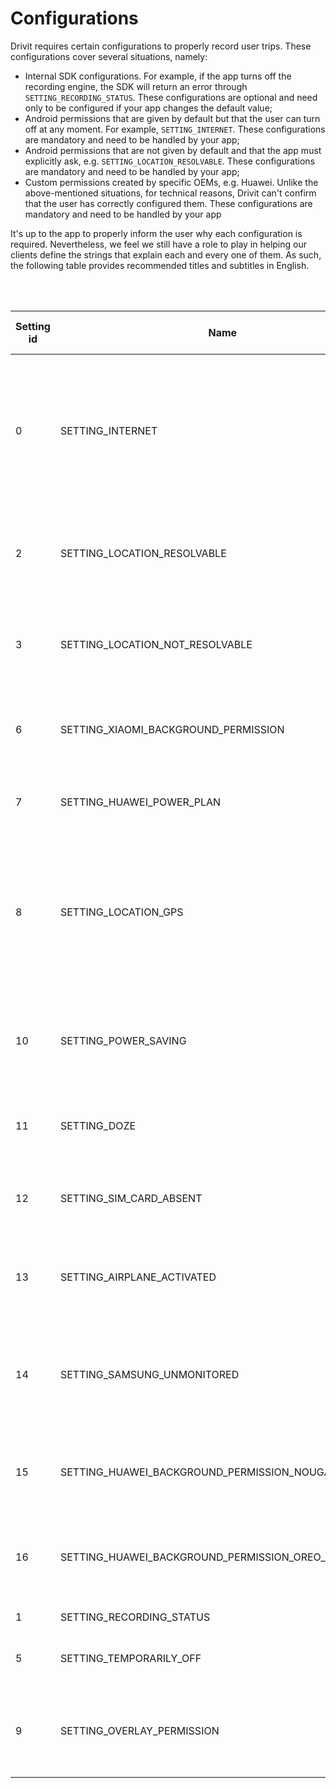 # Configurations

Drivit requires certain configurations to properly record user trips. These configurations cover several situations, namely:
* Internal SDK configurations. For example, if the app turns off the recording engine, the SDK will return an error through `SETTING_RECORDING_STATUS`. These configurations are optional and need only to be configured if your app changes the default value;
* Android permissions that are given by default but that the user can turn off at any moment. For example, `SETTING_INTERNET`. These configurations are mandatory and need to be handled by your app;
* Android permissions that are not given by default and that the app must explicitly ask, e.g. `SETTING_LOCATION_RESOLVABLE`. These configurations are mandatory and need to be handled by your app;
* Custom permissions created by specific OEMs, e.g. Huawei. Unlike the above-mentioned situations, for technical reasons, Drivit can't confirm that the user has correctly configured them. 
These configurations are mandatory and need to be handled by your app


It's up to the app to properly inform the user why each configuration is required. Nevertheless, we feel we still have a role to play in helping our clients define the strings
that explain each and every one of them. As such, the following table provides recommended titles and subtitles in English.


<br/><br/>

| Setting id| Name                                                      |Type     | Recommended title for user  | Recommended subtitle for user
| --------- |-----------------------------------------------------------|---------| ----------------------------|----|
| 0         | SETTING_INTERNET                                          |Mandatory|Internet                     |Without internet, the accuracy of your location is weaker and we may have to use GPS more often. In some devices, it may prevent us from recording your trips|
| 2         | SETTING_LOCATION_RESOLVABLE                               |Mandatory|Location                     |Without location, it\'s harder to detect your trips and you won\'t see your routes|
| 3         | SETTING_LOCATION_NOT_RESOLVABLE                           |Mandatory|Location                     |Without location, it\'s harder to detect your trips and you won\'t see your routes|
| 6         | SETTING_XIAOMI_BACKGROUND_PERMISSION                      |Mandatory|Background                   |Confirm that we can run in the background when you lock your phone|
| 7         | SETTING_HUAWEI_POWER_PLAN                                 |Mandatory|Battery plan                 |Confirm you have enabled the performance power plan|
| 8         | SETTING_LOCATION_GPS                                      |Mandatory|Location                     |We avoid using your gps as much as possible. But in some cases where the location accuracy is low, not having gps may affect the recording quality|
| 10        | SETTING_POWER_SAVING                                      |Mandatory|Power saving                 |Turn off power saving to enable Drivit. We can try to show you the way but your device may not let us|
| 11        | SETTING_DOZE                                              |Mandatory|Background                   |Giving this permission enhances the recording quality|
| 12        | SETTING_SIM_CARD_ABSENT                                   |Mandatory|SIM card                     |Without a valid SIM card, your device may restrict Drivit\'s automatic recording|
| 13        | SETTING_AIRPLANE_ACTIVATED                                |Mandatory|Airplane                     |While you have the airplane mode activated, Drivit won\'t record any trip|
| 14        | SETTING_SAMSUNG_UNMONITORED                               |Mandatory|Unmonitored                  |Confirm that Drivit is included in the list of unmonitored apps to avoid restrictions that impact trip recording|
| 15        | SETTING_HUAWEI_BACKGROUND_PERMISSION_NOUGAT               |Mandatory|Background                   |Confirm that we can run in the background when you lock your phone|
| 16        | SETTING_HUAWEI_BACKGROUND_PERMISSION_OREO_AND_ABOVE       |Mandatory|App launch                   |Confirm that the system\'s automatic management option is turned off for Drivit|
| 1         | SETTING_RECORDING_STATUS                                  |Optional |Settings                     |Automatic trips are turned off|
| 5         | SETTING_TEMPORARILY_OFF                                   |Optional |Drivit is paused             |You have paused Drivit due to low battery|
| 9         | SETTING_OVERLAY_PERMISSION                                |Optional |Score                        |By having the overlay permission, we can calculate more precisely the score of your trips|